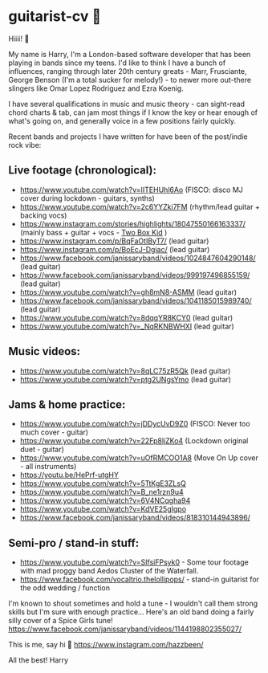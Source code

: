 # guitarist-cv 🎸

Hiiii! 👋

My name is Harry, I'm a London-based software developer that has been playing in bands since my teens. 
I'd like to think I have a bunch of influences, ranging through later 20th century greats - Marr, Frusciante, George Benson (I'm a total sucker for melody!) - to newer more out-there slingers like Omar Lopez Rodriguez and Ezra Koenig.

I have several qualifications in music and music theory - can sight-read chord charts & tab, can jam most things if I know the key or hear enough of what's going on, and generally voice in a few positions fairly quickly.

Recent bands and projects I have written for have been of the post/indie rock vibe:

## Live footage (chronological):
* https://www.youtube.com/watch?v=IITEHUhl6Ao (FISCO: disco MJ cover during lockdown - guitars, synths)
* https://www.youtube.com/watch?v=2c6YYZki7FM (rhythm/lead guitar + backing vocs)
* https://www.instagram.com/stories/highlights/18047550166163337/ (mainly bass + guitar + vocs - [Two Box Kid](https://www.instagram.com/twoboxkid/) )
* https://www.instagram.com/p/BqFaOtIByT7/ (lead guitar)
* https://www.instagram.com/p/BoEcJ-Dgiac/ (lead guitar)
* https://www.facebook.com/janissaryband/videos/1024847604290148/ (lead guitar)
* https://www.facebook.com/janissaryband/videos/999197496855159/ (lead guitar)
* https://www.youtube.com/watch?v=gh8mN8-ASMM (lead guitar)
* https://www.facebook.com/janissaryband/videos/1041185015989740/ (lead guitar)
* https://www.youtube.com/watch?v=8dqqYR8KCY0 (lead guitar)
* https://www.youtube.com/watch?v=_NqRKNBWHXI (lead guitar)

## Music videos:
* https://www.youtube.com/watch?v=8qLC75zR5Qk (lead guitar)
* https://www.youtube.com/watch?v=ptg2UNgsYmo (lead guitar)

## Jams & home practice:
* https://www.youtube.com/watch?v=jDDycUvD9Z0 (FISCO: Never too much cover - guitar)
* https://www.youtube.com/watch?v=22Fp8ljZKo4 (Lockdown original duet - guitar)
* https://www.youtube.com/watch?v=uOfRMCOO1A8 (Move On Up cover - all instruments)
* https://youtu.be/HePrf-utgHY
* https://www.youtube.com/watch?v=5TtKgE3ZLsQ
* https://www.youtube.com/watch?v=B_ne1rzn9u4
* https://www.youtube.com/watch?v=6V4NCqgha94
* https://www.youtube.com/watch?v=KdVE25gIgpo
* https://www.facebook.com/janissaryband/videos/818310144943896/

## Semi-pro / stand-in stuff:
* https://www.youtube.com/watch?v=SIfsiFPsyk0 - Some tour footage with mad proggy band Aedos Cluster of the Waterfall.
* https://www.facebook.com/vocaltrio.thelollipops/ - stand-in guitarist for the odd wedding / function

I'm known to shout sometimes and hold a tune - I wouldn't call them strong skills but I'm sure with enough practice... Here's an old band doing a fairly silly cover of a Spice Girls tune!
https://www.facebook.com/janissaryband/videos/1144198802355027/



This is me, say hi 👋 
https://www.instagram.com/hazzbeen/ 

All the best! 
Harry
